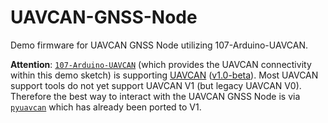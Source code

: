 UAVCAN-GNSS-Node
================
Demo firmware for UAVCAN GNSS Node utilizing 107-Arduino-UAVCAN.

**Attention**: [`107-Arduino-UAVCAN`](https://github.com/107-systems/107-Arduino-UAVCAN) (which provides the UAVCAN connectivity within this demo sketch) is supporting [UAVCAN](https://uavcan.org/) ([v1.0-beta](https://uavcan.org/specification/UAVCAN_Specification_v1.0-beta.pdf)). Most UAVCAN support tools do not yet support UAVCAN V1 (but legacy UAVCAN V0). Therefore the best way to interact with the UAVCAN GNSS Node is via [`pyuavcan`](https://github.com/UAVCAN/pyuavcan) which has already been ported to V1.
